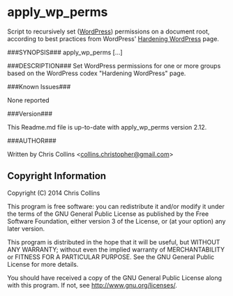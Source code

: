 apply_wp_perms
==============

Script to recursively set ([WordPress](http://wordpress.org)) permissions on a document root, according to best practices from WordPress' [Hardening WordPress](http://codex.wordpress.org/Hardening_WordPress) page. 

###SYNOPSIS###
      apply_wp_perms <GROUP> [<GROUP>...]

###DESCRIPTION###
      Set WordPress permissions for one or more groups based on the WordPress 
      codex "Hardening WordPress" page.

###Known Issues###

None reported

###Version###

This Readme.md file is up-to-date with apply_wp_perms version 2.12.

###AUTHOR###

Written by Chris Collins \<collins.christopher@gmail.com\>

Copyright Information
---------------------

Copyright (C) 2014 Chris Collins

This program is free software: you can redistribute it and/or modify it under the terms of the GNU General Public License as published by the Free Software Foundation, either version 3 of the License, or (at your option) any later version.

This program is distributed in the hope that it will be useful, but WITHOUT ANY WARRANTY; without even the implied warranty of MERCHANTABILITY or FITNESS FOR A PARTICULAR PURPOSE. See the GNU General Public License for more details.

You should have received a copy of the GNU General Public License along with this program. If not, see http://www.gnu.org/licenses/.

